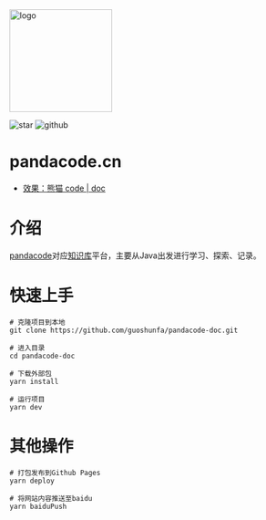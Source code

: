 <img width="180" src="https://gitee.com/guoshunfa/panda-files/raw/master//panda/202109101822245.png" alt="logo" data-canonical-src="https://gitee.com/guoshunfa/panda-files/raw/master//panda/202109101822245.png" style="max-width: 100%;">

![star](https://img.shields.io/github/stars/guoshunfa/pandacode-doc) ![github](https://img.shields.io/github/forks/guoshunfa/pandacode-doc) 

# pandacode.cn

- [效果：熊猫 code | doc](https://doc.pandacode.cn)

# 介绍

[pandacode](https://pandacode.cn)对应[知识库](http://doc.pandacode.cn)平台，主要从Java出发进行学习、探索、记录。

# 快速上手

```shell
# 克隆项目到本地
git clone https://github.com/guoshunfa/pandacode-doc.git

# 进入目录
cd pandacode-doc

# 下载外部包
yarn install

# 运行项目
yarn dev
```

# 其他操作
```shell
# 打包发布到Github Pages
yarn deploy

# 将网站内容推送至baidu
yarn baiduPush
```
